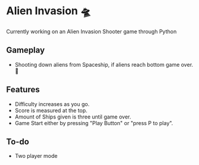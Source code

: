 # Alien Invasion 🛸
Currently working on an Alien Invasion Shooter game through Python

## Gameplay
- Shooting down aliens from Spaceship, if aliens reach bottom game over. 👾

## Features
- Difficulty increases as you go.
- Score is measured at the top.
- Amount of Ships given is three until game over.
- Game Start either by pressing "Play Button" or "press P to play".

## To-do
- Two player mode

